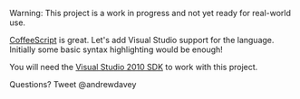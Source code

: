 Warning: This project is a work in progress and not yet ready for real-world use.

[CoffeeScript](http://jashkenas.github.com/coffee-script/) is great. Let's add Visual Studio support for the language. Initially some basic syntax highlighting would be enough!

You will need the [Visual Studio 2010 SDK](http://www.microsoft.com/downloads/en/details.aspx?FamilyID=47305cf4-2bea-43c0-91cd-1b853602dcc5&displaylang=en) to work with this project.

Questions? Tweet @andrewdavey
